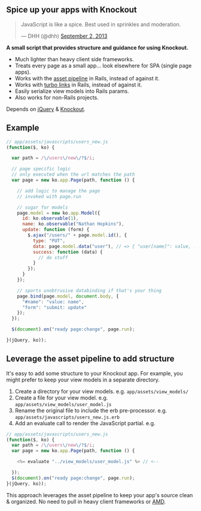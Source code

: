 ## Spice up your apps with Knockout

<blockquote class="twitter-tweet"><p>JavaScript is like a spice. Best used in sprinkles and moderation.</p>&mdash; DHH (@dhh) <a href="https://twitter.com/dhh/statuses/374656854825005056">September 2, 2013</a></blockquote>
<script async src="//platform.twitter.com/widgets.js" charset="utf-8"></script>

**A small script that provides structure and guidance for using Knockout.**

* Much lighter than heavy client side frameworks.
* Treats every page as a small app... look elsewhere for SPA (single page apps).
* Works with the [asset pipeline](http://guides.rubyonrails.org/asset_pipeline.html) in Rails, instead of against it.
* Works with [turbo links](https://github.com/rails/turbolinks/) in Rails, instead of against it.
* Easily serialize view models into Rails params.
* Also works for non-Rails projects.

Depends on [jQuery](http://jquery.com/) & [Knockout](http://knockoutjs.com/).

## Example

```javascript
// app/assets/javascripts/users_new.js
(function($, ko) {

  var path = /\/users\/new\/?$/i;

  // page specific logic
  // only executed when the url matches the path
  var page = new ko.app.Page(path, function () {

    // add logic to manage the page
    // invoked with page.run

    // sugar for models
    page.model = new ko.app.Model({
      id: ko.observable(1),
      name: ko.observable("Nathan Hopkins"),
      update: function (form) {
        $.ajax("/users/" + page.model.id(), {
          type: "PUT",
          data: page.model.data("user"), // => { "user[name]": value, ... }
          success: function (data) {
            // do stuff
          }
        });
      }
    });

    // sports unobtrusive databinding if that's your thing
    page.bind(page.model, document.body, {
      "#name": "value: name",
      "form": "submit: update"
    });
  });

  $(document).on("ready page:change", page.run);

}(jQuery, ko));
```

## Leverage the asset pipeline to add structure

It's easy to add some structure to your Knockout app.
For example, you might prefer to keep your view models in a separate directory.

1. Create a directory for your view models. e.g. `app/assets/view_models/`
1. Create a file for your view model. e.g. `app/assets/view_models/user_model.js`
1. Rename the original file to include the erb pre-processor. e.g. `app/assets/javascripts/users_new.js.erb`
1. Add an evaluate call to render the JavaScript partial. e.g.

```javascript
// app/assets/javascripts/users_new.js
(function($, ko) {
  var path = /\/users\/new\/?$/i;
  var page = new ko.app.Page(path, function () {

    <%= evaluate "../view_models/user_model.js" %> // <--

  });
  $(document).on("ready page:change", page.run);
}(jQuery, ko));
```

This approach leverages the asset pipeline to keep your app's source clean & organized.
No need to pull in heavy client frameworks or [AMD](http://en.wikipedia.org/wiki/Asynchronous_module_definition).


